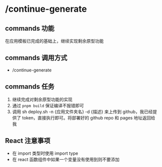 # /continue-generate

## commands 功能
在应用模板已完成的基础上，继续实现剩余原型功能

## commands 调用方式
- /continue-generate

## commands 任务
1. 继续完成对剩余原型功能的实现
2. 通过 `pnpm build` 保证编译不报错即可
3. 调用 sh deploy.sh -n {应用文件夹名} -d {描述} 来上传到 github，我已经提供了 token，直接执行即可。将部署好的 github repo 和 pages 地址返回给我

## React 注意事项
- 在 import 类型时使用 import type
- 在 react 函数组件中如果一个变量没有使用到则不要添加